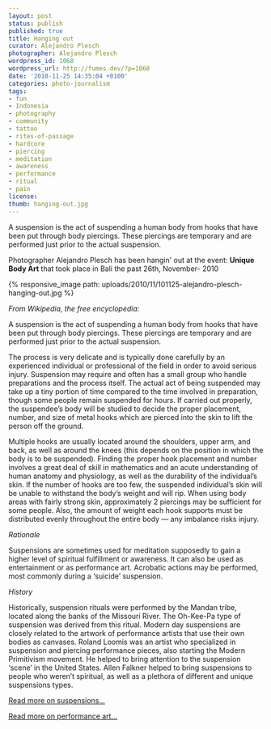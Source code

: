 ```yaml
---
layout: post
status: publish
published: true
title: Hanging out
curator: Alejandro Plesch
photographer: Alejandro Plesch
wordpress_id: 1068
wordpress_url: http://fumes.dev/?p=1068
date: '2010-11-25 14:35:04 +0100'
categories: photo-journalism
tags:
- fun
- Indonesia
- photography
- community
- tattoo
- rites-of-passage
- hardcore
- piercing
- meditation
- awareness
- performance
- ritual
- pain
license:
thumb: hanging-out.jpg
---
```

A suspension is the act of suspending a human body from hooks that have been put through body piercings. These piercings are temporary and are performed just prior to the actual suspension. 
 
Photographer Alejandro Plesch has been hangin' out at the event: **Unique Body Art** that took place in Bali the past 26th, November- 2010 


{% responsive_image path: uploads/2010/11/101125-alejandro-plesch-hanging-out.jpg %}

_From Wikipedia, the free encyclopedia:_

A suspension is the act of suspending a human body from hooks that have been put through body piercings. These piercings are temporary and are performed just prior to the actual suspension. 

The process is very delicate and is typically done carefully by an experienced individual or professional of the field in order to avoid serious injury. Suspension may require and often has a small group who handle preparations and the process itself. The actual act of being suspended may take up a tiny portion of time compared to the time involved in preparation, though some people remain suspended for hours. If carried out properly, the suspendee&rsquo;s body will be studied to decide the proper placement, number, and size of metal hooks which are pierced into the skin to lift the person off the ground. 

Multiple hooks are usually located around the shoulders, upper arm, and back, as well as around the knees (this depends on the position in which the body is to be suspended). Finding the proper hook placement and number involves a great deal of skill in mathematics and an acute understanding of human anatomy and physiology, as well as the durability of the individual&rsquo;s skin. If the number of hooks are too few, the suspended individual&rsquo;s skin will be unable to withstand the body&rsquo;s weight and will rip. When using body areas with fairly strong skin, approximately 2 piercings may be sufficient for some people. Also, the amount of weight each hook supports must be distributed evenly throughout the entire body &mdash; any imbalance risks injury. 

_Rationale_

Suspensions are sometimes used for meditation supposedly to gain a higher level of spiritual fulfillment or awareness. It can also be used as entertainment or as performance art. Acrobatic actions may be performed, most commonly during a &lsquo;suicide&rsquo; suspension. 

_History_ 

Historically, suspension rituals were performed by the Mandan tribe, located along the banks of the Missouri River. The Oh-Kee-Pa type of suspension was derived from this ritual. Modern day suspensions are closely related to the artwork of performance artists that use their own bodies as canvases. Roland Loomis was an artist who specialized in suspension and piercing performance pieces, also starting the Modern Primitivism movement. He helped to bring attention to the suspension &lsquo;scene&rsquo; in the United States. Allen Falkner helped to bring suspensions to people who weren&rsquo;t spiritual, as well as a plethora of different and unique suspensions types. 

<a href="http://en.wikipedia.org/wiki/Suspension_(body_modification)" target="_blank">Read more on suspensions...</a> 

<a href="http://en.wikipedia.org/wiki/Performance_art" target="_blank">Read more on performance art...</a> 
